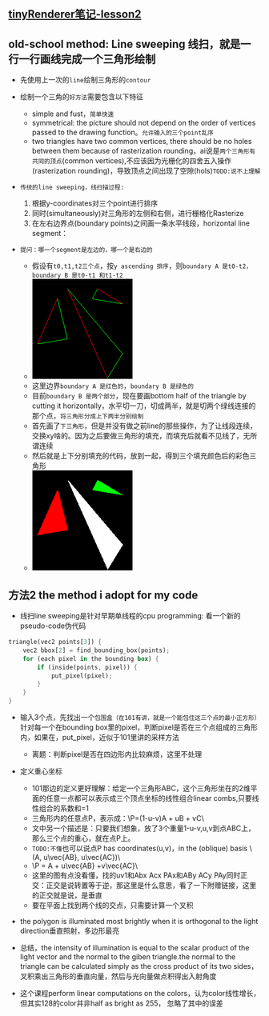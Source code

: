 ## [tinyRenderer笔记-lesson2](https://github.com/ssloy/tinyrenderer/wiki/Lesson-2:-Triangle-rasterization-and-back-face-culling)

## old-school method: Line sweeping 线扫，就是一行一行画线完成一个三角形绘制
* 先使用上一次的`line`绘制三角形的`contour`
* 绘制一个三角的`好方法`需要包含以下特征
    * simple and fust，`简单快速`
    * symmetrical: the picture should not depend on the order of vertices passed to the drawing function。`允许输入的三个point乱序`
    * two triangles have two common vertices, there should be no holes between them because of rasterization rounding，ai说是`两个三角形有共同的顶点`(common vertices),不应该因为光栅化的四舍五入操作(rasterization rounding)，导致顶点之间出现了空隙(hols)`TODO:说不上理解`
* `传统的line sweeping，线扫描过程:`
    1. 根据y-coordinates对三个point进行排序
    2. 同时(simultaneously)对三角形的左侧和右侧，进行栅格化Rasterize
    3. 在左右边界点(boundary points)之间画一条水平线段，horizontal line segment：

* `提问：哪一个segment是左边的，哪一个是右边的`
    * 假设有`t0,t1,t2三个点`，按`y ascending 排序`，则`boundary A 是t0-t2，boundary B 是t0-t1 和t1-t2`
    * ![](image/boundaryAB.png)
    * 这里边界`boundary A 是红色的`，`boundary B 是绿色的`
    * 目前`boundary B 是两个部分`，现在要画bottom half of the triangle by cutting it horizontally，水平切一刀，切成两半，就是切两个绿线连接的那个点，`将三角形分成上下两半分别绘制`
    * 首先画了`下三角形`，但是并没有做之前line的那些操作，为了让线段连续，交换xy啥的。因为之后要做三角形的填充，而填充后就看不见线了，无所谓连续
    * 然后就是上下分别填充的代码，放到一起，得到三个填充颜色后的彩色三角形
    * ![](image/trianglefilled.png)

## 方法2 the method i adopt for my code

* 线扫line sweeping是针对早期单线程的cpu programming: 看一个新的pseudo-code伪代码
``` rust
triangle(vec2 points[3]) { 
    vec2 bbox[2] = find_bounding_box(points); 
    for (each pixel in the bounding box) { 
        if (inside(points, pixel)) { 
            put_pixel(pixel); 
        } 
    } 
}
```
* 输入3个点，先找出一个`包围盒（在101有讲，就是一个能包住这三个点的最小正方形）`针对每一个在bounding box里的pixel，判断pixel是否在三个点组成的三角形内，如果在，put_pixel，近似于101里讲的采样方法
    * 离题：判断pixel是否在四边形内比较麻烦，这里不处理

* 定义重心坐标
    * 101那边的定义更好理解：给定一个三角形ABC，这个三角形坐在的2维平面的任意一点都可以表示成三个顶点坐标的线性组合linear combs,只要线性组合的系数和=1
    * 三角形内的任意点P，表示成：\\P=(1-u-v)A + uB + vC\\
    * 文中另一个描述是：只要我们想象，放了3个重量1-u-v,u,v到点ABC上，那么三个点的重心，就在点P上。
    * `TODO:不懂`也可以说点P has coordinates(u,v)，in the (oblique) basis \\(A, u\vec{AB}, u\vec{AC})\\
    * \\P = A + u\vec{AB} +v\vec{AC}\\
    * 这里的图有点没看懂，找的uv1和Abx Acx PAx和ABy ACy PAy同时正交：正交是说转置等于逆，那这里是什么意思，看了一下附赠链接，这里的正交就是说，是垂直
    * 要在平面上找到两个线的交点，只需要计算一个叉积

* the polygon is illuminated most brightly when it is orthogonal to the light direction垂直照射，多边形最亮
* 总结，the intensity of illumination is equal to the scalar product of the light vector and the normal to the giben triangle.the normal to the triangle can be calculated simply as the cross product of its two sides，叉积乘出三角形的垂直向量，然后与光向量做点积得出入射角度
* 这个课程perform linear computations on the colors，认为color线性增长，但其实128的color并非half as bright as 255， 忽略了其中的误差
